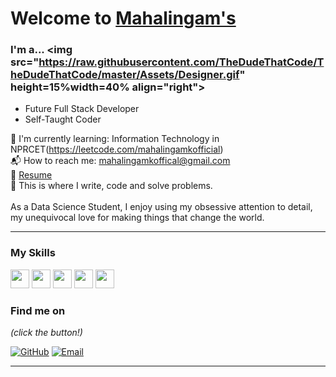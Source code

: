 # Welcome to [Mahalingam's](https://github.com/Mahalingam6/) 

### I'm a...   <img src="https://raw.githubusercontent.com/TheDudeThatCode/TheDudeThatCode/master/Assets/Designer.gif" height=15%width=40% align="right">
* Future Full Stack Developer
* Self-Taught Coder

🌱 I'm currently learning: Information Technology in NPRCET(https://leetcode.com/mahalingamkofficial)<br>
📬 How to reach me: [mahalingamkoffical@gmail.com](mailto:mahalingamoffcial@gmail.com)<br>
📝 [Resume](https://github.com/Mahalingam6/RESUME/blob/main/Mahalingam%20official.pdf)<br>
💪 This is where I write, code and solve problems.<br><br>
 As a Data Science Student, I enjoy using my obsessive attention to detail, my unequivocal love for making 
 things that change the world.


-------------------------------------------------------------------------------------------------------
### My Skills 
<img src="https://img.shields.io/badge/-C-blue?style=for-the-badge&logo=c&logoColor=FFFFFF" height="30"> <img src="https://img.shields.io/badge/-C++-blue?style=for-the-badge&logo=c%2B%2B&logoColor=FFFFFF" height="30"> <img src="http://img.shields.io/badge/-Python-blue?style=for-the-badge&logo=python&logoColor=FFFFFF" height="30"> <img src="https://img.shields.io/badge/-Java-blue?style=for-the-badge&logo=openjdk&logoColor=white" height="30"> <img src="http://img.shields.io/badge/-PHP-blue?style=for-the-badge&logo=php&logoColor=FFFFFF" height="30"> 
### Find me on 

_(click the button!)_

[![GitHub](https://img.shields.io/badge/-GitHub-blue?style=for-the-badge&logo=github&logoColor=white)](https://github.com/Hirthick6) [![Email](https://img.shields.io/badge/-Email-blue?style=for-the-badge&logo=mail.ru&logoColor=white)](mailto:mahalingamkofficial@gmail.com)





-------------------------------------------------------------------------------------------------------








